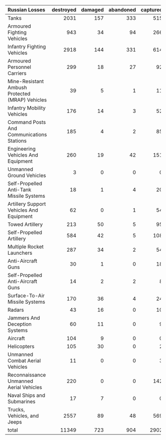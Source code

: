 | Russian Losses                                   |   destroyed |   damaged |   abandoned |   captured |   total |
|:-------------------------------------------------|------------:|----------:|------------:|-----------:|--------:|
| Tanks                                            |        2031 |       157 |         333 |        515 |    3036 |
| Armoured Fighting Vehicles                       |         943 |        34 |          94 |        266 |    1337 |
| Infantry Fighting Vehicles                       |        2918 |       144 |         331 |        614 |    4007 |
| Armoured Personnel Carriers                      |         299 |        18 |          27 |         92 |     436 |
| Mine-Resistant Ambush Protected  (MRAP) Vehicles |          39 |         5 |           1 |         11 |      56 |
| Infantry Mobility Vehicles                       |         176 |        14 |           3 |         52 |     245 |
| Command Posts And Communications Stations        |         185 |         4 |           2 |         85 |     276 |
| Engineering Vehicles And Equipment               |         260 |        19 |          42 |        151 |     472 |
| Unmanned Ground Vehicles                         |           3 |         0 |           0 |          0 |       3 |
| Self-Propelled Anti-Tank Missile Systems         |          18 |         1 |           4 |         20 |      43 |
| Artillery Support Vehicles And Equipment         |          62 |         0 |           1 |         54 |     117 |
| Towed Artillery                                  |         213 |        50 |           5 |         95 |     363 |
| Self-Propelled Artillery                         |         584 |        42 |           5 |        108 |     739 |
| Multiple Rocket Launchers                        |         287 |        34 |           2 |         54 |     377 |
| Anti-Aircraft Guns                               |          30 |         1 |           0 |         18 |      49 |
| Self-Propelled Anti-Aircraft Guns                |          14 |         2 |           2 |          8 |      26 |
| Surface-To-Air Missile Systems                   |         170 |        36 |           4 |         24 |     234 |
| Radars                                           |          43 |        16 |           0 |         10 |      69 |
| Jammers And Deception Systems                    |          60 |        11 |           0 |          9 |      80 |
| Aircraft                                         |         104 |         9 |           0 |          0 |     113 |
| Helicopters                                      |         105 |        30 |           0 |          2 |     137 |
| Unmanned Combat Aerial Vehicles                  |          11 |         0 |           0 |          3 |      14 |
| Reconnaissance Unmanned Aerial Vehicles          |         220 |         0 |           0 |        142 |     362 |
| Naval Ships and Submarines                       |          17 |         7 |           0 |          0 |      24 |
| Trucks, Vehicles, and Jeeps                      |        2557 |        89 |          48 |        569 |    3263 |
| total                                            |       11349 |       723 |         904 |       2902 |   15878 |